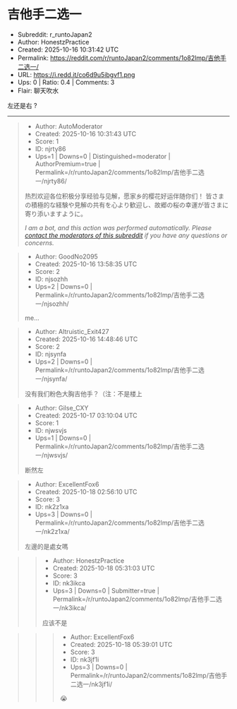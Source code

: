 # 吉他手二选一

- Subreddit: r_runtoJapan2
- Author: HonestzPractice
- Created: 2025-10-16 10:31:42 UTC
- Permalink: https://reddit.com/r/runtoJapan2/comments/1o82lmp/吉他手二选一/
- URL: https://i.redd.it/co6d9u5ibgvf1.png
- Ups: 0 | Ratio: 0.4 | Comments: 3
- Flair: 聊天吹水


左还是右 ?


---

> - Author: AutoModerator
> - Created: 2025-10-16 10:31:43 UTC
> - Score: 1
> - ID: njrty86
> - Ups=1 | Downs=0 | Distinguished=moderator | AuthorPremium=true | Permalink=/r/runtoJapan2/comments/1o82lmp/吉他手二选一/njrty86/
>
> 热烈欢迎各位积极分享经验与见解，愿家乡的樱花好运伴随你们！
> 皆さまの積極的な経験や見解の共有を心より歓迎し、故郷の桜の幸運が皆さまに寄り添いますように。
> 
> *I am a bot, and this action was performed automatically. Please [contact the moderators of this subreddit](/message/compose/?to=/r/runtoJapan2) if you have any questions or concerns.*

> - Author: GoodNo2095
> - Created: 2025-10-16 13:58:35 UTC
> - Score: 2
> - ID: njsozhh
> - Ups=2 | Downs=0 | Permalink=/r/runtoJapan2/comments/1o82lmp/吉他手二选一/njsozhh/
>
> me...

> - Author: Altruistic_Exit427
> - Created: 2025-10-16 14:48:46 UTC
> - Score: 2
> - ID: njsynfa
> - Ups=2 | Downs=0 | Permalink=/r/runtoJapan2/comments/1o82lmp/吉他手二选一/njsynfa/
>
> 没有我们粉色大胸吉他手？（注：不是楼上

> - Author: Gilse_CXY
> - Created: 2025-10-17 03:10:04 UTC
> - Score: 1
> - ID: njwsvjs
> - Ups=1 | Downs=0 | Permalink=/r/runtoJapan2/comments/1o82lmp/吉他手二选一/njwsvjs/
>
> 断然左

> - Author: ExcellentFox6
> - Created: 2025-10-18 02:56:10 UTC
> - Score: 3
> - ID: nk2z1xa
> - Ups=3 | Downs=0 | Permalink=/r/runtoJapan2/comments/1o82lmp/吉他手二选一/nk2z1xa/
>
> 左邊的是處女嗎

>> - Author: HonestzPractice
>> - Created: 2025-10-18 05:31:03 UTC
>> - Score: 3
>> - ID: nk3ikca
>> - Ups=3 | Downs=0 | Submitter=true | Permalink=/r/runtoJapan2/comments/1o82lmp/吉他手二选一/nk3ikca/
>>
>> 应该不是

>>> - Author: ExcellentFox6
>>> - Created: 2025-10-18 05:39:01 UTC
>>> - Score: 3
>>> - ID: nk3jf1i
>>> - Ups=3 | Downs=0 | Permalink=/r/runtoJapan2/comments/1o82lmp/吉他手二选一/nk3jf1i/
>>>
>>> 😭
